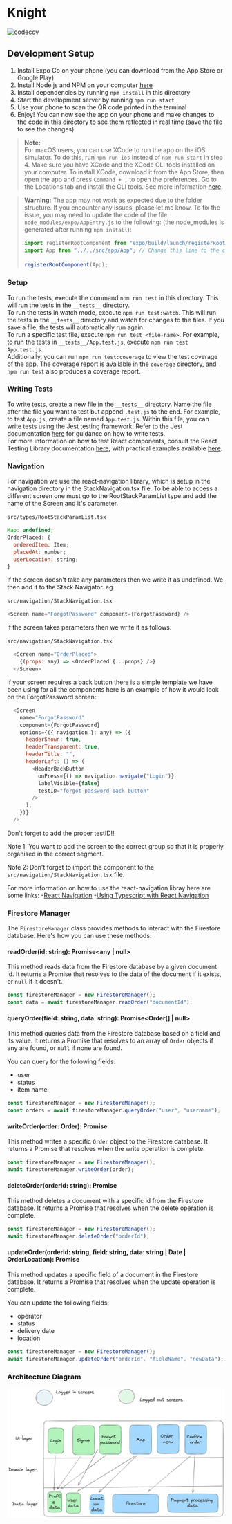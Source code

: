 # Knight

[![codecov](https://codecov.io/gh/KnightDrone/Knight/graph/badge.svg?token=BDIWQF7QIC)](https://codecov.io/gh/KnightDrone/Knight)

## Development Setup

1. Install Expo Go on your phone (you can download from the App Store or Google Play)
2. Install Node.js and NPM on your computer [here](https://nodejs.org/en/download/)
3. Install dependencies by running `npm install` in this directory
4. Start the development server by running `npm run start`
5. Use your phone to scan the QR code printed in the terminal
6. Enjoy! You can now see the app on your phone and make changes to the code in this directory to see them reflected in real time (save the file to see the changes).

> **Note:**  
> For macOS users, you can use XCode to run the app on the iOS simulator. To do this, run `npm run ios` instead of `npm run start` in step 4. Make sure you have XCode and the XCode CLI tools installed on your computer. To install XCode, download it from the App Store, then open the app and press `Command + ,` to open the preferences. Go to the Locations tab and install the CLI tools. See more information [here](https://docs.expo.dev/workflow/ios-simulator/).

> **Warning:**
> The app may not work as expected due to the folder structure. If you encounter any issues, please let me know. To fix the issue, you may need to update the code of the file `node_modules/expo/AppEntry.js` to the following: (the node_modules is generated after running `npm install`):
>
> ```javascript
> import registerRootComponent from "expo/build/launch/registerRootComponent";
> import App from "../../src/app/App"; // Change this line to the correct path
>
> registerRootComponent(App);
> ```

### Setup

To run the tests, execute the command `npm run test` in this directory. This will run the tests in the `__tests__` directory.  
To run the tests in watch mode, execute `npm run test:watch`. This will run the tests in the `__tests__` directory and watch for changes to the files. If you save a file, the tests will automatically run again.  
To run a specific test file, execute `npm run test <file-name>`. For example, to run the tests in `__tests__/App.test.js`, execute `npm run test App.test.js`.  
Additionally, you can run `npm run test:coverage` to view the test coverage of the app. The coverage report is available in the `coverage` directory, and `npm run test` also produces a coverage report.

### Writing Tests

To write tests, create a new file in the `__tests__` directory. Name the file after the file you want to test but append `.test.js` to the end. For example, to test `App.js`, create a file named `App.test.js`. Within this file, you can write tests using the Jest testing framework. Refer to the Jest documentation [here](https://jestjs.io/docs/getting-started) for guidance on how to write tests.  
For more information on how to test React components, consult the React Testing Library documentation [here](https://testing-library.com/docs/react-testing-library/intro/), with practical examples available [here](https://testing-library.com/docs/react-native-testing-library/example-intro).

### Navigation

For navigation we use the react-navigation library, which is setup in the navigation directory in the StackNavigation.tsx file. To be able to access a different screen one must go to the RootStackParamList type and add the name of the Screen and it's parameter.

`src/types/RootStackParamList.tsx`

```javascript
Map: undefined;
OrderPlaced: {
  orderedItem: Item;
  placedAt: number;
  userLocation: string;
}
```

If the screen doesn't take any parameters then we write it as undefined. We then add it to the Stack Navigator. eg.

`src/navigation/StackNavigation.tsx`

```javascript
<Screen name="ForgotPassword" component={ForgotPassword} />
```

if the screen takes parameters then we write it as follows:

`src/navigation/StackNavigation.tsx`

```javascript
  <Screen name="OrderPlaced">
    {(props: any) => <OrderPlaced {...props} />}
  </Screen>
```

if your screen requires a back button there is a simple template we have been using for all the components here is an example of how it would look on the ForgotPassword screen:

```javascript
  <Screen
    name="ForgotPassword"
    component={ForgotPassword}
    options={({ navigation }: any) => ({
      headerShown: true,
      headerTransparent: true,
      headerTitle: "",
      headerLeft: () => (
        <HeaderBackButton
          onPress={() => navigation.navigate("Login")}
          labelVisible={false}
          testID="forgot-password-back-button"
        />
      ),
    })}
  />
```

Don't forget to add the proper testID!!

Note 1: You want to add the screen to the correct group so that it is properly organised in the correct segment.

Note 2: Don't forget to import the component to the `src/navigation/StackNavigation.tsx` file.

For more information on how to use the react-navigation libray here are some links: -[React Navigation](https://reactnavigation.org/docs/getting-started) -[Using Typescript with React Navigation](https://react.dev/learn/typescript)

### Firestore Manager

The `FirestoreManager` class provides methods to interact with the Firestore database. Here's how you can use these methods:

#### readOrder(id: string): Promise<any | null>

This method reads data from the Firestore database by a given document id. It returns a Promise that resolves to the data of the document if it exists, or `null` if it doesn't.

```typescript
const firestoreManager = new FirestoreManager();
const data = await firestoreManager.readOrder("documentId");
```

#### queryOrder(field: string, data: string): Promise<Order[] | null>

This method queries data from the Firestore database based on a field and its value. It returns a Promise that resolves to an array of `Order` objects if any are found, or `null` if none are found.

You can query for the following fields:

- user
- status
- item name

```typescript
const firestoreManager = new FirestoreManager();
const orders = await firestoreManager.queryOrder("user", "username");
```

#### writeOrder(order: Order): Promise<void>

This method writes a specific `Order` object to the Firestore database. It returns a Promise that resolves when the write operation is complete.

```typescript
const firestoreManager = new FirestoreManager();
await firestoreManager.writeOrder(order);
```

#### deleteOrder(orderId: string): Promise<void>

This method deletes a document with a specific id from the Firestore database. It returns a Promise that resolves when the delete operation is complete.

```typescript
const firestoreManager = new FirestoreManager();
await firestoreManager.deleteOrder("orderId");
```

#### updateOrder(orderId: string, field: string, data: string | Date | OrderLocation): Promise<void>

This method updates a specific field of a document in the Firestore database. It returns a Promise that resolves when the update operation is complete.

You can update the following fields:

- operator
- status
- delivery date
- location

```typescript
const firestoreManager = new FirestoreManager();
await firestoreManager.updateOrder("orderId", "fieldName", "newData");
```

### Architecture Diagram

![](architecure_diag.jpg)
